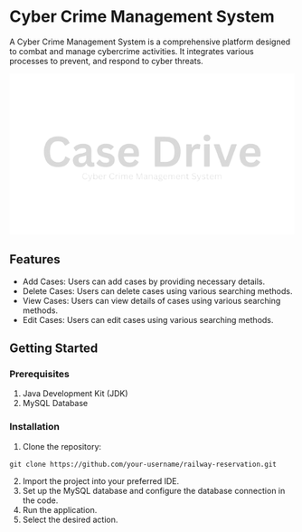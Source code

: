 # Cyber Crime Management System
A Cyber Crime Management System is a comprehensive platform designed to combat and manage cybercrime activities. It integrates various processes to prevent, and respond to cyber threats.

![Logo of the System.](Copy_of_Crime_Management_System-removebg-preview.png)

## Features
- Add Cases: Users can add cases by providing necessary details.
- Delete Cases: Users can delete cases using various searching methods.
- View Cases: Users can view details of cases using various searching methods.
- Edit Cases: Users can edit cases using various searching methods.

## Getting Started

### Prerequisites
1. Java Development Kit (JDK)
2. MySQL Database

### Installation
1. Clone the repository:
```
git clone https://github.com/your-username/railway-reservation.git
```
2. Import the project into your preferred IDE.
3. Set up the MySQL database and configure the database connection in the code.
4. Run the application.
5. Select the desired action.
